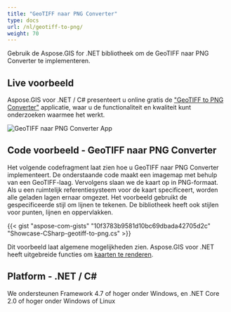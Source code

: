 ```yaml
---
title: "GeoTIFF naar PNG Converter"
type: docs
url: /nl/geotiff-to-png/
weight: 70
---
```


Gebruik de Aspose.GIS for .NET bibliotheek om de GeoTIFF naar PNG Converter te implementeren.

## **Live voorbeeld**

Aspose.GIS voor .NET / C# presenteert u online gratis de ["GeoTIFF to PNG Converter"](https://products.aspose.app/gis/viewer/geotiff-to-png) applicatie, waar u de functionaliteit en kwaliteit kunt onderzoeken waarmee het werkt.

![GeoTIFF naar PNG Converter App](viewer.png)

## **Code voorbeeld - GeoTIFF naar PNG Converter**

Het volgende codefragment laat zien hoe u GeoTIFF naar PNG Converter implementeert. De onderstaande code maakt een imagemap met behulp van een GeoTIFF-laag. Vervolgens slaan we de kaart op in PNG-formaat. Als u een ruimtelijk referentiesysteem voor de kaart specificeert, worden alle geladen lagen ernaar omgezet.
Het voorbeeld gebruikt de gespecificeerde stijl om lijnen te tekenen. De bibliotheek heeft ook stijlen voor punten, lijnen en oppervlakken.

{{< gist "aspose-com-gists" "10f3783b9581d10bc69dbada42705d2c" "Showcase-CSharp-geotiff-to-png.cs" >}}

Dit voorbeeld laat algemene mogelijkheden zien. Aspose.GIS voor .NET heeft uitgebreide functies om [kaarten te renderen](https://docs.aspose.com/gis/net/map-rendering/).

## **Platform - .NET / C#**

We ondersteunen Framework 4.7 of hoger onder Windows, en .NET Core 2.0 of hoger onder Windows of Linux
